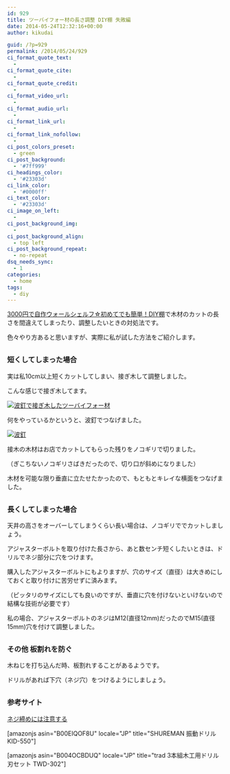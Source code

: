 ```yaml
---
id: 929
title: ツーバイフォー材の長さ調整 DIY棚 失敗編
date: 2014-05-24T12:32:16+00:00
author: kikudai

guid: /?p=929
permalink: /2014/05/24/929
ci_format_quote_text:
  - 
ci_format_quote_cite:
  - 
ci_format_quote_credit:
  - 
ci_format_video_url:
  - 
ci_format_audio_url:
  - 
ci_format_link_url:
  - 
ci_format_link_nofollow:
  - 
ci_post_colors_preset:
  - green
ci_post_background:
  - '#7ff999'
ci_headings_color:
  - '#23303d'
ci_link_color:
  - '#0000ff'
ci_text_color:
  - '#23303d'
ci_image_on_left:
  - 
ci_post_background_img:
  - 
ci_post_background_align:
  - top left
ci_post_background_repeat:
  - no-repeat
dsq_needs_sync:
  - 1
categories:
  - home
tags:
  - diy
---
```

[3000円で自作ウォールシェルフ☆初めてでも簡単！DIY棚](/post/may-20-2014_01)で木材のカットの長さを間違えてしまったり、調整したいときの対処法です。
  
<!--more-->

色々やり方あると思いますが、実際に私が試した方法をご紹介します。

<h3 style="margin-top: 30px;">
  短くしてしまった場合
</h3>

実は私10cm以上短くカットしてしまい、接ぎ木して調整しました。
  
こんな感じで接ぎ木してます。

[<img src="/wp-content/uploads/2014/05/IMG_20140522_091630-300x280.jpg" alt="波釘で接ぎ木したツーバイフォー材" class="aligncenter size-medium wp-image-932" srcset="/wp-content/uploads/2014/05/IMG_20140522_091630-300x280.jpg 300w, /wp-content/uploads/2014/05/IMG_20140522_091630-1024x957.jpg 1024w, /wp-content/uploads/2014/05/IMG_20140522_091630.jpg 1483w" sizes="(max-width: 300px) 100vw, 300px" />](/wp-content/uploads/2014/05/IMG_20140522_091630.jpg)

何をやっているかというと、波釘でつなげました。
  
[<img src="/wp-content/uploads/2014/05/IMG_20140522_092213-241x300.jpg" alt="波釘" class="aligncenter size-medium wp-image-934" srcset="/wp-content/uploads/2014/05/IMG_20140522_092213-241x300.jpg 241w, /wp-content/uploads/2014/05/IMG_20140522_092213-822x1024.jpg 822w, /wp-content/uploads/2014/05/IMG_20140522_092213.jpg 1234w" sizes="(max-width: 241px) 100vw, 241px" />](/wp-content/uploads/2014/05/IMG_20140522_092213.jpg)
  
接木の木材はお店でカットしてもらった残りをノコギリで切りました。
  
（ぎこちないノコギリさばきだったので、切り口が斜めになりました）

木材を可能な限り垂直に立たせたかったので、もともとキレイな横面をつなげました。

<h3 style="margin-top: 30px;">
  長くしてしまった場合
</h3>

天井の高さをオーバーしてしまうくらい長い場合は、ノコギリででカットしましょう。
  
アジャスターボルトを取り付けた長さから、あと数センチ短くしたいときは、ドリルでネジ部分に穴をつけます。
  
購入したアジャスターボルトにもよりますが、穴のサイズ（直径）は大きめにしておくと取り付けに苦労せずに済みます。
  
（ピッタリのサイズにしても良いのですが、垂直に穴を付けないといけないので結構な技術が必要です）
  
私の場合、アジャスターボルトのネジはM12(直径12mm)だったのでM15(直径15mm)穴を付けて調整しました。

<h3 style="margin-top: 30px;">
  その他 板割れを防ぐ
</h3>

木ねじを打ち込んだ時、板割れすることがあるようです。
  
ドリルがあれば下穴（ネジ穴）をつけるようにしましょう。

<h3 style="margin-top: 30px;">
  参考サイト
</h3>

<a href="https://diypapa.web.fc2.com/a_load_04.html" target="_blank" rel="nofollow">ネジ締めには注意する</a>

[amazonjs asin="B00EIQOF8U" locale="JP" title="SHUREMAN 振動ドリル KID-550"]
  
[amazonjs asin="B004OCBDUQ" locale="JP" title="trad 3本組木工用ドリル刃セット TWD-302"]